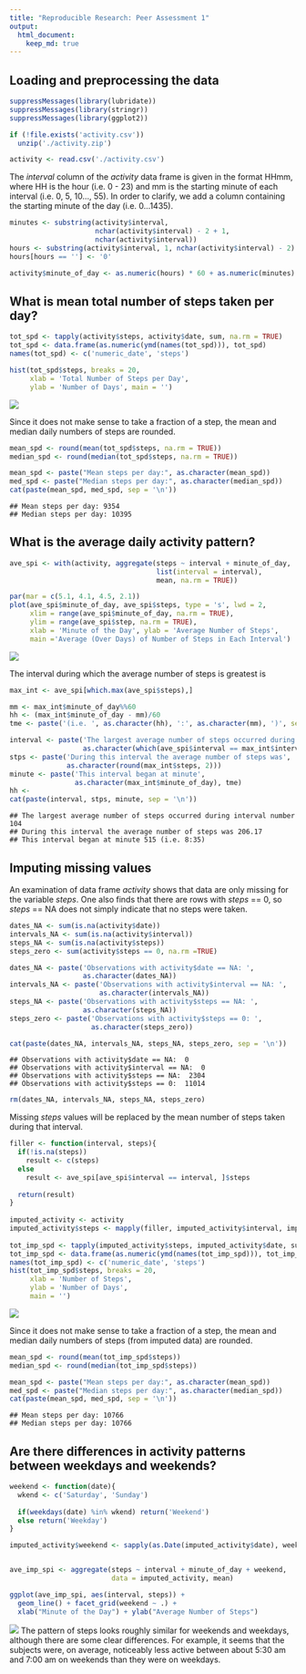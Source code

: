 ```yaml
---
title: "Reproducible Research: Peer Assessment 1"
output: 
  html_document:
    keep_md: true
---
```


## Loading and preprocessing the data

```r
suppressMessages(library(lubridate))
suppressMessages(library(stringr))
suppressMessages(library(ggplot2))

if (!file.exists('activity.csv')) 
  unzip('./activity.zip')

activity <- read.csv('./activity.csv')
```

The *interval* column of the *activity* data frame is given in the format HHmm, where HH is the hour (i.e. 0 - 23) and mm is the starting minute of each interval (i.e. 0, 5, 10..., 55). In order to clarify, we add a column containing the starting minute of the day (i.e. 0...1435).


```r
minutes <- substring(activity$interval,
                     nchar(activity$interval) - 2 + 1,
                     nchar(activity$interval))
hours <- substring(activity$interval, 1, nchar(activity$interval) - 2)
hours[hours == ''] <- '0'

activity$minute_of_day <- as.numeric(hours) * 60 + as.numeric(minutes)
```

## What is mean total number of steps taken per day?

```r
tot_spd <- tapply(activity$steps, activity$date, sum, na.rm = TRUE)
tot_spd <- data.frame(as.numeric(ymd(names(tot_spd))), tot_spd)
names(tot_spd) <- c('numeric_date', 'steps')

hist(tot_spd$steps, breaks = 20, 
     xlab = 'Total Number of Steps per Day', 
     ylab = 'Number of Days', main = '')
```

![](PA1_files/figure-html/unnamed-chunk-3-1.png)<!-- -->

Since it does not make sense to take a fraction of a step, the mean and median daily numbers of steps are rounded.


```r
mean_spd <- round(mean(tot_spd$steps, na.rm = TRUE))
median_spd <- round(median(tot_spd$steps, na.rm = TRUE))

mean_spd <- paste("Mean steps per day:", as.character(mean_spd))
med_spd <- paste("Median steps per day:", as.character(median_spd))
cat(paste(mean_spd, med_spd, sep = '\n'))
```

```
## Mean steps per day: 9354
## Median steps per day: 10395
```

## What is the average daily activity pattern?

```r
ave_spi <- with(activity, aggregate(steps ~ interval + minute_of_day, 
                                    list(interval = interval), 
                                    mean, na.rm = TRUE))

par(mar = c(5.1, 4.1, 4.5, 2.1))
plot(ave_spi$minute_of_day, ave_spi$steps, type = 's', lwd = 2, 
     xlim = range(ave_spi$minute_of_day, na.rm = TRUE), 
     ylim = range(ave_spi$step, na.rm = TRUE), 
     xlab = 'Minute of the Day', ylab = 'Average Number of Steps', 
     main ='Average (Over Days) of Number of Steps in Each Interval')
```

![](PA1_files/figure-html/unnamed-chunk-5-1.png)<!-- -->

The interval during which the average number of steps is greatest is 


```r
max_int <- ave_spi[which.max(ave_spi$steps),]

mm <- max_int$minute_of_day%%60
hh <- (max_int$minute_of_day - mm)/60
tme <- paste('(i.e. ', as.character(hh), ':', as.character(mm), ')', sep = '')

interval <- paste('The largest average number of steps occurred during interval number',
                  as.character(which(ave_spi$interval == max_int$interval)))
stps <- paste('During this interval the average number of steps was',
              as.character(round(max_int$steps, 2)))
minute <- paste('This interval began at minute', 
                as.character(max_int$minute_of_day), tme)
hh <- 
cat(paste(interval, stps, minute, sep = '\n'))
```

```
## The largest average number of steps occurred during interval number 104
## During this interval the average number of steps was 206.17
## This interval began at minute 515 (i.e. 8:35)
```

## Imputing missing values
An examination of data frame *activity* shows that data are only missing for the variable *steps*. One also finds that there are rows with *steps* == 0, so *steps* == NA does not simply indicate that no steps were taken.

```r
dates_NA <- sum(is.na(activity$date))
intervals_NA <- sum(is.na(activity$interval))
steps_NA <- sum(is.na(activity$steps))
steps_zero <- sum(activity$steps == 0, na.rm =TRUE)

dates_NA <- paste('Observations with activity$date == NA: ', 
                  as.character(dates_NA))
intervals_NA <- paste('Observations with activity$interval == NA: ', 
                      as.character(intervals_NA))
steps_NA <- paste('Observations with activity$steps == NA: ', 
                  as.character(steps_NA))
steps_zero <- paste('Observations with activity$steps == 0: ', 
                    as.character(steps_zero))

cat(paste(dates_NA, intervals_NA, steps_NA, steps_zero, sep = '\n'))
```

```
## Observations with activity$date == NA:  0
## Observations with activity$interval == NA:  0
## Observations with activity$steps == NA:  2304
## Observations with activity$steps == 0:  11014
```

```r
rm(dates_NA, intervals_NA, steps_NA, steps_zero)
```

Missing *steps* values will be replaced by the mean number of steps taken during that interval.


```r
filler <- function(interval, steps){
  if(!is.na(steps))
    result <- c(steps)
  else
    result <- ave_spi[ave_spi$interval == interval, ]$steps
  
  return(result)
}
  
imputed_activity <- activity
imputed_activity$steps <- mapply(filler, imputed_activity$interval, imputed_activity$steps)
  
tot_imp_spd <- tapply(imputed_activity$steps, imputed_activity$date, sum, na.rm = TRUE)
tot_imp_spd <- data.frame(as.numeric(ymd(names(tot_imp_spd))), tot_imp_spd)
names(tot_imp_spd) <- c('numeric_date', 'steps')
hist(tot_imp_spd$steps, breaks = 20, 
     xlab = 'Number of Steps', 
     ylab = 'Number of Days', 
     main = '')
```

![](PA1_files/figure-html/unnamed-chunk-8-1.png)<!-- -->

Since it does not make sense to take a fraction of a step, the mean and median daily numbers of steps (from imputed data) are rounded.


```r
mean_spd <- round(mean(tot_imp_spd$steps))
median_spd <- round(median(tot_imp_spd$steps))

mean_spd <- paste("Mean steps per day:", as.character(mean_spd))
med_spd <- paste("Median steps per day:", as.character(median_spd))
cat(paste(mean_spd, med_spd, sep = '\n'))
```

```
## Mean steps per day: 10766
## Median steps per day: 10766
```

## Are there differences in activity patterns between weekdays and weekends?

```r
weekend <- function(date){
  wkend <- c('Saturday', 'Sunday')
  
  if(weekdays(date) %in% wkend) return('Weekend')
  else return('Weekday')
}

imputed_activity$weekend <- sapply(as.Date(imputed_activity$date), weekend)


ave_imp_spi <- aggregate(steps ~ interval + minute_of_day + weekend, 
                         data = imputed_activity, mean)

ggplot(ave_imp_spi, aes(interval, steps)) + 
  geom_line() + facet_grid(weekend ~ .) + 
  xlab("Minute of the Day") + ylab("Average Number of Steps")
```

![](PA1_files/figure-html/unnamed-chunk-10-1.png)<!-- -->
The pattern of steps looks roughly similar for weekends and weekdays, although there are some clear differences. For example, it seems that the subjects were, on average, noticeably less active between about 5:30 am and 7:00 am on weekends than they were on weekdays.
